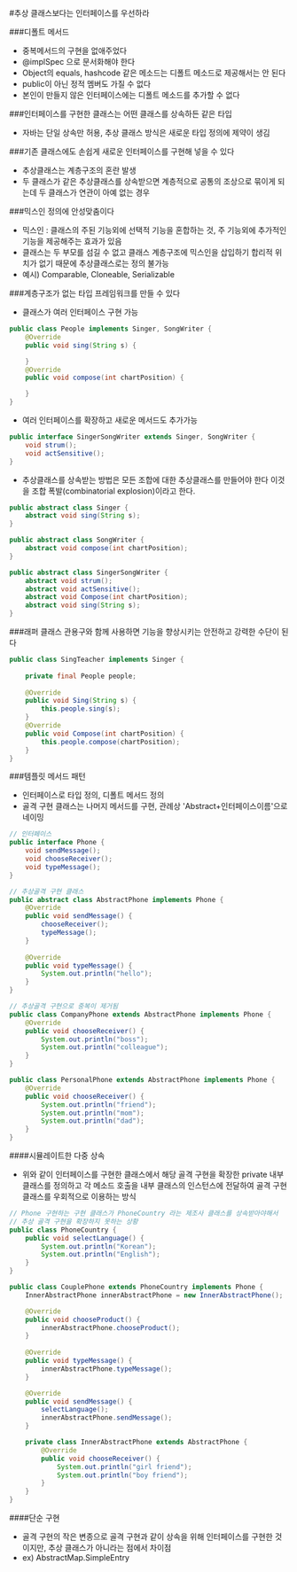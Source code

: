 #추상 클래스보다는 인터페이스를 우선하라

###디폴트 메서드
- 중복메서드의 구현을 없애주었다
- @implSpec 으로 문서화해야 한다
- Object의 equals, hashcode 같은 메소드는 디폴트 메소드로 제공해서는 안 된다
- public이 아닌 정적 멤버도 가질 수 없다
- 본인이 만들지 않은 인터페이스에는 디폴트 메소드를 추가할 수 없다

###인터페이스를 구현한 클래스는 어떤 클래스를 상속하든 같은 타입
- 자바는 단일 상속만 허용, 추상 클래스 방식은 새로운 타입 정의에 제약이 생김
   
###기존 클래스에도 손쉽게 새로운 인터페이스를 구현해 넣을 수 있다
- 추상클래스는 계층구조의 혼란 발생
- 두 클래스가 같은 추상클래스를 상속받으면 계층적으로 공통의 조상으로 묶이게 되는데 두 클래스가 연관이 아예 없는 경우

###믹스인 정의에 안성맞춤이다
- 믹스인 : 클래스의 주된 기능외에 선택적 기능을 혼합하는 것, 주 기능외에 추가적인 기능을 제공해주는 효과가 있음
- 클래스는 두 부모를 섬길 수 없고 클래스 계층구조에 믹스인을 삽입하기 합리적 위치가 없기 때문에 추상클래스로는 정의 불가능
- 예시) Comparable, Cloneable, Serializable
    
###계층구조가 없는 타입 프레임워크를 만들 수 있다
- 클래스가 여러 인터페이스 구현 가능
```java
public class People implements Singer, SongWriter {
    @Override
    public void sing(String s) {

    }
    @Override
    public void compose(int chartPosition) {

    }
}
```
- 여러 인터페이스를 확장하고 새로운 메서드도 추가가능
```java
public interface SingerSongWriter extends Singer, SongWriter {
    void strum();
    void actSensitive();
}
```
- 추상클래스를 상속받는 방법은 모든 조합에 대한 추상클래스를 만들어야 한다 이것을 조합 폭발(combinatorial explosion)이라고 한다.
```java
public abstract class Singer {
    abstract void sing(String s);
}

public abstract class SongWriter {
    abstract void compose(int chartPosition);
}

public abstract class SingerSongWriter {
    abstract void strum();
    abstract void actSensitive();
    abstract void Compose(int chartPosition);
    abstract void sing(String s);
}
```

###래퍼 클래스 관용구와 함께 사용하면 기능을 향상시키는 안전하고 강력한 수단이 된다
```java
public class SingTeacher implements Singer {
    
    private final People people;
    
    @Override
    public void Sing(String s) {
        this.people.sing(s);
    }
    @Override
    public void Compose(int chartPosition) {
        this.people.compose(chartPosition);
    }
}
```

###템플릿 메서드 패턴
- 인터페이스로 타입 정의, 디폴트 메서드 정의
- 골격 구현 클래스는 나머지 메서드를 구현, 관례상 'Abstract+인터페이스이름'으로 네이밍

```java
// 인터페이스
public interface Phone {
    void sendMessage();
    void chooseReceiver();
    void typeMessage();
}

// 추상골격 구현 클래스
public abstract class AbstractPhone implements Phone {
    @Override
    public void sendMessage() {
        chooseReceiver();
        typeMessage();
    }
    
    @Override
    public void typeMessage() {
        System.out.println("hello");
    }
}

// 추상골격 구현으로 중복이 제거됨
public class CompanyPhone extends AbstractPhone implements Phone {
    @Override
    public void chooseReceiver() {
        System.out.println("boss");
        System.out.println("colleague");
    }
}

public class PersonalPhone extends AbstractPhone implements Phone {
    @Override
    public void chooseReceiver() {
        System.out.println("friend");
        System.out.println("mom");
        System.out.println("dad");
    }
}
```

####시뮬레이트한 다중 상속
- 위와 같이 인터페이스를 구현한 클래스에서 해당 골격 구현을 확장한 private 내부 클래스를 정의하고 
  각 메소드 호출을 내부 클래스의 인스턴스에 전달하여 골격 구현 클래스를 우회적으로 이용하는 방식

```java
// Phone 구현하는 구현 클래스가 PhoneCountry 라는 제조사 클래스를 상속받아야해서 
// 추상 골격 구현을 확장하지 못하는 상황
public class PhoneCountry {
    public void selectLanguage() {
        System.out.println("Korean");
        System.out.println("English");
    }
}

public class CouplePhone extends PhoneCountry implements Phone {
    InnerAbstractPhone innerAbstractPhone = new InnerAbstractPhone();

    @Override
    public void chooseProduct() {
        innerAbstractPhone.chooseProduct();
    }
    
    @Override
    public void typeMessage() {
        innerAbstractPhone.typeMessage();
    }

    @Override
    public void sendMessage() {
        selectLanguage();
        innerAbstractPhone.sendMessage();
    }

    private class InnerAbstractPhone extends AbstractPhone {
        @Override
        public void chooseReceiver() {
            System.out.println("girl friend");
            System.out.println("boy friend");
        }
    }
}
```

####단순 구현
- 골격 구현의 작은 변종으로 골격 구현과 같이 상속을 위해 인터페이스를 구현한 것이지만, 
  추상 클래스가 아니라는 점에서 차이점
- ex) AbstractMap.SimpleEntry